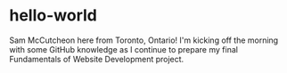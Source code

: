 # hello-world

Sam McCutcheon here from Toronto, Ontario! I'm kicking off the morning with some GitHub knowledge as I continue to prepare my final Fundamentals of Website Development project.
